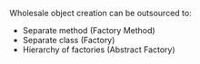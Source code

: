 Wholesale object creation can be outsourced to:
- Separate method (Factory Method)
- Separate class (Factory)
- Hierarchy of factories (Abstract Factory)
